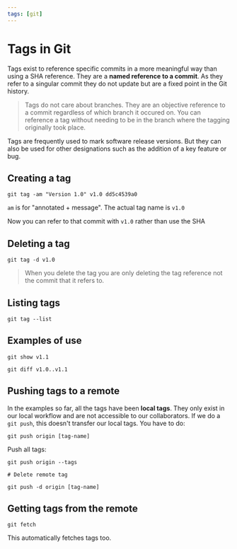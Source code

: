 ```yaml
---
tags: [git]
---
```


# Tags in Git

Tags exist to reference specific commits in a more meaningful way than using a
SHA reference. They are a **named reference to a commit**. As they refer to a
singular commit they do not update but are a fixed point in the Git history.

> Tags do not care about branches. They are an objective reference to a commit
> regardless of which branch it occured on. You can reference a tag without
> needing to be in the branch where the tagging originally took place.

Tags are frequently used to mark software release versions. But they can also be
used for other designations such as the addition of a key feature or bug.

## Creating a tag

```
git tag -am "Version 1.0" v1.0 dd5c4539a0
```

`am` is for "annotated + message". The actual tag name is `v1.0`

Now you can refer to that commit with `v1.0` rather than use the SHA

## Deleting a tag

```
git tag -d v1.0
```

> When you delete the tag you are only deleting the tag reference not the commit
> that it refers to.

## Listing tags

```
git tag --list
```

## Examples of use

```
git show v1.1

git diff v1.0..v1.1
```

## Pushing tags to a remote

In the examples so far, all the tags have been **local tags**. They only exist
in our local workflow and are not accessible to our collaborators. If we do a
`git push`, this doesn't transfer our local tags. You have to do:

```
git push origin [tag-name]
```

Push all tags:

```
git push origin --tags

# Delete remote tag

git push -d origin [tag-name]
```

## Getting tags from the remote

```
git fetch
```

This automatically fetches tags too.
